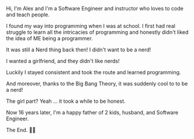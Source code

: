 Hi, I'm Alex and I'm a Software Engineer and instructor who loves to code and teach people.

I found my way into programming when I was at school. I first had real struggle to learn all the 
intricacies of programming and honestly didn't liked the idea of ME being a programmer.

It was still a Nerd thing back then! I didn't want to be a nerd! 

I wanted a girlfriend, and they didn't like nerds!

Luckily I stayed consistent and took the route and learned programming.

And moreover, thanks to the Big Bang Theory, it was suddenly cool to to be a nerd!

The girl part? Yeah ... it took a while to be honest. 

Now 16 years later, I'm a happy father of 2 kids, husband, and Software Engineer.

The End. 🙇‍♂️